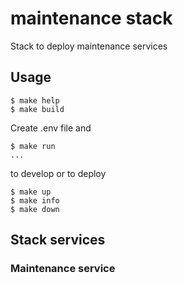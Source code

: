 # maintenance stack

Stack to deploy maintenance services

## Usage

    $ make help
    $ make build

Create .env file and

    $ make run
    ...

to develop or to deploy

    $ make up
    $ make info
    $ make down

## Stack services

### Maintenance service
